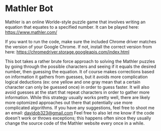 # Mathler Bot

Mathler is an online Worlde-style puzzle game that involves writing an equation that equates to 
a specified number. It can be played here: https://www.mathler.com/

If you want to run the code, make sure the included Chrome driver matches the version of your
Google Chrome. If not, install the correct version from here: https://chromedriver.storage.googleapis.com/index.html

This bot takes a rather brute force approach to solving the Mathler puzzles by going through the possible characters
and seeing if it equals the desired number, then guessing the equation. It of course makes corrections based on information
it gathers from guesses, but it avoids more complication logical deductions (ex: one yellow and one gray mean that a certain character
can only be guessed once) in order to guess faster. It will also avoid guesses at the start that repeat characters in order to gather
more information. 
While this strategy usually works pretty well, there are likely more optomized approaches out there that potentially use more complicated
algorithms. If you have any suggestions, feel free to shoot me an email: davidob323@gmail.com Feel free to also let me know if the code
doesn't work or throws exceptions; this happens often since they usually change the source code of the Mathler website every once in a while.
